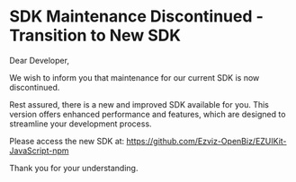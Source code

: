 # SDK Maintenance Discontinued - Transition to New SDK

Dear Developer,

We wish to inform you that maintenance for our current SDK is now discontinued.

Rest assured, there is a new and improved SDK available for you. This version offers enhanced performance and features, which are designed to streamline your development process.

Please access the new SDK at: https://github.com/Ezviz-OpenBiz/EZUIKit-JavaScript-npm

Thank you for your understanding.
